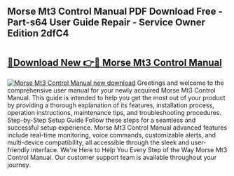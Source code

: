 ## Morse Mt3 Control Manual PDF Download Free - Part-s64 User Guide Repair - Service Owner Edition 2dfC4

# <h2><a href="http://bc57170.oget.top/?id=Morse+Mt3+Control+Manual">🔗Download New 👉🔴 Morse Mt3 Control Manual</a></h2>

[![Morse Mt3 Control Manual new download](https://i.imgur.com/5g1atiW.png)](http://bc57170.oget.top/?id=Morse+Mt3+Control+Manual)
Greetings and welcome to the comprehensive user manual for your newly acquired Morse Mt3 Control Manual. This guide is intended to help you get the most out of your product by providing a thorough explanation of its features, installation process, operation instructions, maintenance tips, and troubleshooting procedures. Step-by-Step Setup Guide Follow these steps for a seamless and successful setup experience. Morse Mt3 Control Manual advanced features include real-time monitoring, voice commands, customizable alerts, and multi-device compatibility, all accessible through the sleek and user-friendly interface. We're Here to Help You Every Step of the Way Morse Mt3 Control Manual. Our customer support team is available throughout your journey.
